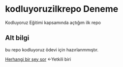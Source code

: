 # kodluyoruzilkrepo Deneme
Kodluyoruz Eğitimi kapsamında açtığım ilk repo

## Alt bilgi
bu repo kodluyoruz ödevi için hazırlanmmıştır.



[Herhangi bir şey sor](http://chatgpt.com/)  <-Yetkili biri

